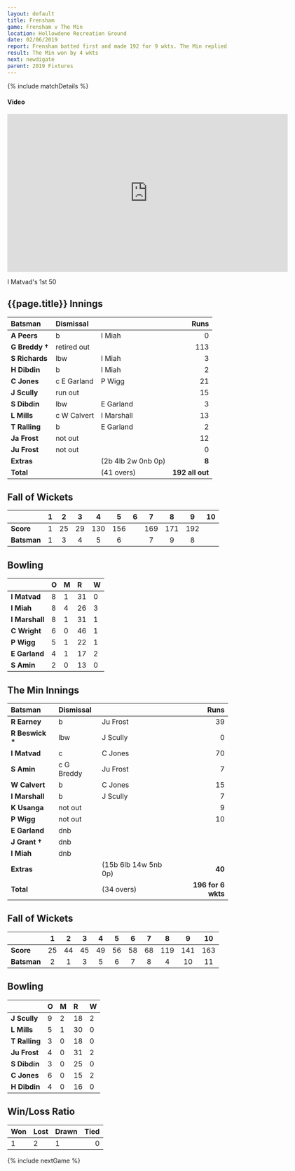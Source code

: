```yaml
---
layout: default
title: Frensham
game: Frensham v The Min
location: Hollowdene Recreation Ground
date: 02/06/2019
report: Frensham batted first and made 192 for 9 wkts. The Min replied with 196 for 6 wkts
result: The Min won by 4 wkts
next: newdigate
parent: 2019 Fixtures
---
```


{% include matchDetails %}

#### Video

<iframe src="https://player.vimeo.com/video/341233600?h=fc0cf87163" width="640" height="360" frameborder="0" allow="autoplay; fullscreen; picture-in-picture" allowfullscreen></iframe>

I Matvad's 1st 50

## {{page.title}} Innings

| Batsman | Dismissal |  | Runs |
|:---|:---|---|---:|
| **A Peers** | b | I Miah | 0 |
| **G Breddy &#8224;** | retired out |  | 113 |
| **S Richards** | lbw | I Miah | 3 |
| **H Dibdin** | b | I Miah | 2 |
| **C Jones** | c E Garland | P Wigg | 21 |
| **J Scully** | run out |  | 15 |
| **S Dibdin** | lbw | E Garland | 3 |
| **L Mills** | c W Calvert | I Marshall | 13 |
| **T Ralling** | b | E Garland | 2 |
| **Ja Frost** | not out |  | 12 |
| **Ju Frost** | not out | | 0 |
| **Extras** | | (2b 4lb 2w 0nb 0p) | **8** |
| **Total** | | (41 overs) | **192 all out** |

## Fall of Wickets

| | 1 | 2 | 3 | 4 | 5 | 6 | 7 | 8 | 9 | 10 |
|---|:---:|:---:|:---:|:---:|:---:|:---:|:---:|:---:|:---:|:---:|
| **Score** | 1 | 25 | 29 | 130 | 156 |  | 169 | 171 | 192 |  |
| **Batsman** | 1 | 3 | 4 | 5 | 6 |  | 7 | 9 | 8 |  |

## Bowling

| | O | M | R | W |
|---|:---|:---|:---|:---|
| **I Matvad** | 8 | 1 | 31 | 0 |
| **I Miah** | 8 | 4 | 26 | 3 |
| **I Marshall** | 8 | 1 | 31 | 1 |
| **C Wright** | 6 | 0 | 46 | 1 |
| **P Wigg** | 5 | 1 | 22 | 1 |
| **E Garland** | 4 | 1 | 17 | 2 |
| **S Amin** | 2 | 0 | 13 | 0 |

## The Min Innings

| Batsman | Dismissal |  | Runs |
|:---|:---|---|---:|
| **R Earney** | b | Ju Frost | 39 |
| **R Beswick &#42;** | lbw | J Scully | 0 |
| **I Matvad** | c | C Jones | 70 |
| **S Amin** | c G Breddy | Ju Frost | 7 |
| **W Calvert** | b  | C Jones | 15 |
| **I Marshall** | b | J Scully | 7 |
| **K Usanga** | not out |  | 9 |
| **P Wigg** | not out |  | 10 |
| **E Garland** | dnb |  |  |
| **J Grant &#8224;** | dnb |  |  |
| **I Miah** | dnb |  |  |
| **Extras** | | (15b 6lb 14w 5nb 0p) | **40** |
| **Total** | | (34 overs) | **196 for 6 wkts** |

## Fall of Wickets

| | 1 | 2 | 3 | 4 | 5 | 6 | 7 | 8 | 9 | 10 |
|---|:---:|:---:|:---:|:---:|:---:|:---:|:---:|:---:|:---:|:---:|
| **Score** | 25 | 44 | 45 | 49 | 56 | 58 | 68 | 119 | 141 | 163 |
| **Batsman** | 2 | 1 | 3 | 5 | 6 | 7 | 8 | 4 | 10 | 11 |

## Bowling

| | O | M | R | W |
|---|:---|:---|:---|:---|
| **J Scully** | 9 | 2 | 18 | 2 |
| **L Mills** | 5 | 1 | 30 | 0 |
| **T Ralling** | 3 | 0 | 18 | 0 |
| **Ju Frost** | 4 | 0 | 31 | 2 |
| **S Dibdin** | 3 | 0 | 25 | 0 |
| **C Jones** | 6 | 0 | 15 | 2 |
| **H Dibdin** | 4 | 0 | 16 | 0 |

## Win/Loss Ratio

| Won | Lost | Drawn | Tied |
|:---|:---|:---|---:|
| 1 | 2 | 1 | 0 |

{% include nextGame %}